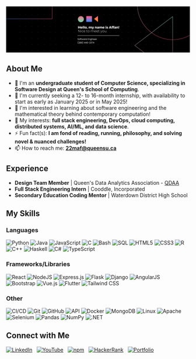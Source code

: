 ![GitHub Profile README.md Banner](GitHubBanner.svg)

## About Me
- 🌱 I'm an **undergraduate student of Computer Science, specializing in Software Design at Queen's School of Computing**.
- 🤔 I'm currently seeking a 12- to 16-month internship, with availability to start as early as January 2025 or in May 2025!
- 💬 I'm interested in learning about software engineering and the mathematical theory behind contemporary computation!
- 📱 My interests: **full stack engineering, DevOps, cloud computing, distributed systems, AI/ML, and data science**.  
- ⚡ Fun fact(s): **I am fond of reading, running, philosophy, and solving novel & nuanced challenges!**
- 📫 How to reach me: **[22maf@queensu.ca](mailto:22maf@queensu.ca)**

## Experience
- **Design Team Member**  |  Queen's Data Analytics Association - [QDAA](https://qdaa.github.io)
- **Full Stack Engineering Intern**  |  Cooddle, Incorporated
- **Secondary Education Coding Mentor**  |  Waterdown District High School

## My Skills
### Languages
![Python](https://img.shields.io/badge/-Python-black?style=flat-square&logo=python)
![Java](https://img.shields.io/badge/Java-000000.svg?style=flat-square&logo=openjdk&logoColor=ED8B00)
![JavaScript](https://img.shields.io/badge/-JavaScript-black?style=flat-square&logo=javascript)
![C](https://img.shields.io/badge/-C-000000?style=flat-square&logo=c&logoColor=00599C)
![Bash](https://img.shields.io/badge/-Bash-black?style=flat-square&logo=gnu-bash)
![SQL](https://img.shields.io/badge/-SQL-black?style=flat-square&logo=postgresql)
![HTML5](https://img.shields.io/badge/-HTML5-black?style=flat-square&logo=html5)
![CSS3](https://img.shields.io/badge/-CSS3-black?style=flat-square&logo=css3&logoColor=1572B6)
![R](https://img.shields.io/badge/-R-black?style=flat-square&logo=r&logoColor=276DC3)
![C++](https://img.shields.io/badge/C++-000000.svg?style=flat-square&logo=c%2B%2B&logoColor=00599C)
![Haskell](https://img.shields.io/badge/-Haskell-black?style=flat-square&logo=haskell&logoColor=5D4F85)
![C#](https://img.shields.io/badge/C%23-000000.svg?style=flat-square&logo=c%2B%2B&logoColor=800080)
![TypeScript](https://img.shields.io/badge/-TypeScript-black?style=flat-square&logo=typescript)

### Frameworks/Libraries
![React](https://img.shields.io/badge/-React-black?style=flat-square&logo=react)
![NodeJS](https://img.shields.io/badge/-NodeJS-black?style=flat-square&logo=node.js)
![Express.js](https://img.shields.io/badge/-Express.js-black?style=flat-square&logo=express)
![Flask](https://img.shields.io/badge/-Flask-black?style=flat-square&logo=flask&logoColor=4B8BBE)
![Django](https://img.shields.io/badge/-Django-black?style=flat-square&logo=django&logoColor=092E20)
![AngularJS](https://img.shields.io/badge/AngularJS-000000.svg?style=flat-square&logo=angular&logoColor=DD0031)
![Bootstrap](https://img.shields.io/badge/-Bootstrap-black?style=flat-square&logo=bootstrap)
![Vue.js](https://img.shields.io/badge/-Vue.js-black?style=flat-square&logo=vue.js)
![Flutter](https://img.shields.io/badge/-Flutter-black?style=flat-square&logo=flutter&logoColor=25B7E6)
![Tailwind CSS](https://img.shields.io/badge/-Tailwind%20CSS-black?style=flat-square&logo=tailwind-css)

### Other
![CI/CD](https://img.shields.io/badge/-CI%2FCD-black?style=flat-square&logo=github-actions)
![Git](https://img.shields.io/badge/-Git-black?style=flat-square&logo=git)
![GitHub](https://img.shields.io/badge/-GitHub-black?style=flat-square&logo=github)
![API](https://img.shields.io/badge/-API-black?style=flat-square&logo=swagger)
![Docker](https://img.shields.io/badge/-Docker-black?style=flat-square&logo=docker)
![MongoDB](https://img.shields.io/badge/-MongoDB-black?style=flat-square&logo=mongodb)
![Linux](https://img.shields.io/badge/-Linux-black?style=flat-square&logo=linux)
![Apache](https://img.shields.io/badge/-Apache-black?style=flat-square&logo=apache&logoColor=E53E3E)
![Selenium](https://img.shields.io/badge/-Selenium-black?style=flat-square&logo=selenium)
![Pandas](https://img.shields.io/badge/-Pandas-black?style=flat-square&logo=pandas&logoColor=0072B8)
![NumPy](https://img.shields.io/badge/-NumPy-black?style=flat-square&logo=numpy&logoColor=013243)
![.NET](https://img.shields.io/badge/-.NET-black?style=flat-square&logo=dotnet&logoColor=512BD4)

## Connect with Me
[![LinkedIn](https://img.shields.io/badge/-LinkedIn-0A66C2?style=flat-square&logo=linkedin)](https://www.linkedin.com/in/affanfarooq/) &nbsp;
[![YouTube](https://img.shields.io/badge/-YouTube-FF0000?style=flat-square&logo=youtube)](https://www.youtube.com/) &nbsp;
[![npm](https://img.shields.io/badge/-npm-CB3837?style=flat-square&logo=npm)](https://www.npmjs.com/) &nbsp;
[![HackerRank](https://img.shields.io/badge/-HackerRank-1C5F39?style=flat-square&logo=hackerrank)](https://www.hackerrank.com/) &nbsp;
[![Portfolio](https://img.shields.io/badge/-Portfolio%20Website-2B2E3A?logo=electron&logoColor=fff)](https://www.youtube.com/)
